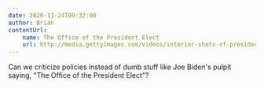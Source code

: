 ```yaml
---
date: 2020-11-24T09:32:00
author: Brian
contentUrl:
    name: The Office of the President Elect
    url: http://media.gettyimages.com/videos/interior-shots-of-president-elect-donald-trump-speaking-at-a-podium-video-id638531076?s=640x640
---
```

Can we criticize policies instead of dumb stuff like Joe Biden's pulpit saying, "The Office of the President Elect"?